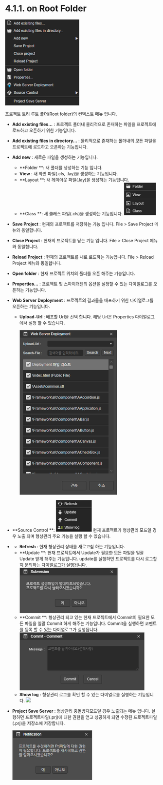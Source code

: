 # 4.1.1. on Root Folder

![](../../.gitbook/assets/context-rootnode-01.png)

프로젝트 트리 루트 폴더\(Root folder\)의 컨텍스트 메뉴 입니다.

* **Add existing files...** :  프로젝트 폴더내 물리적으로 존재하는 파일을 프로젝트에 로드하고 오픈하기 위한 기능입니다.
* **Add existing files in directory...** :  물리적으로 존재하는 폴더내의 모든 파일을 프로젝트에 로드하고 오픈하는 기능입니다.
* **Add new** : 새로운 파일을 생성하는 기능입니다.
  * **Folder **: 새 폴더를 생성하는 기능 입니다.
  * **View** : 새 화면 파일\(.cls, .lay\)을 생성하는 기능입니다.
  * **Layout **: 새 레이아웃 파일\(.lay\)을 생성하는 기능입니다.
  * **Class **: 새 클래스 파일\(.cls\)을 생성하는 기능입니다. ![](../../.gitbook/assets/cotext-rootnode-addnew.png)
* **Save Project** : 현재의 프로젝트를 저장하는 기능 입니다. File &gt; Save Project 메뉴와 동일합니다.
* **Close Project** : 현재의 프로젝트를 닫는 기능 입니다. File &gt; Close Project 메뉴와 동일합니다.
* **Reload Project** : 현재의 프로젝트를 새로 로드하는 기능입니다. File &gt; Reload Project 메뉴와 동일합니다.
* **Open folder** : 현재 프로젝트 위치의 폴더를 오픈 해주는 기능입니다.
* **Properties...** : 프로젝트 및 스파이더젠의 옵션을 설정할 수 있는 다이얼로그를 오픈하는 기능입니다.
* **Web Server Deployment** : 프로젝트의 결과물을 배포하기 위한 다이얼로그를 오픈하는 기능입니다.
  * **Upload-Url** : 배포할 Url을 선택 합니다. 해당 Url은 Properties 다이얼로그에서 설정 할 수 있습니다. 

    ![](../../.gitbook/assets/context-rootnode-deployment.png)
* **Source Control **: ![](../../.gitbook/assets/context-sourcecontrol.png) 현재 프로젝트가 형상관리 모드일 경우 노출 되며 형상관리 주요 기능을 실행 할 수 있습니다.
* * **Refresh** :  현재 형상관리 상태를 새로고침 하는 기능입니다.
  * **Update **: 현재 프로젝트에서 Update가 필요한 모든 파일을 일괄 Update 받게 해주는 기능입니다. update를 실행하면 프로젝트를 다시 로그할지 문의하는 다이얼로그가 실행됩니다. ![](../../.gitbook/assets/dialog-svn-update.png)
  * **Commit **: 형상관리 되고 있는 현재 프로젝트에서 Commit이 필요한 모든 파일을 일괄 Commit 하게 해주는 기능입니다. Commit을 실행하면 코멘트를 등록 할 수 있는 다이얼로그가 실행됩니다. ![](../../.gitbook/assets/dialog-svn-commit.png)
  * **Show log** : 형상관리 로그를 확인 할 수 있는 다이얼로를 실행하는 기능입니다. ![](https://github.com/asoosoft/spidergen-guidebook/tree/eeac9656bff5b368e79bf9dad544cae218642e17/assets/pop-svn-showlog.png)
* **Project Save Server** : 형상관리 충돌방지모드일 경우 노출되는 메뉴 입니다. 실행하면 프로젝트파일\(.prj\)에 대한 권한을 얻고 성공하게 되면 수정된 프로젝트파일\(.prj\)을 저장소에 저장합니다.  

  ![](../../.gitbook/assets/dialog-svn-saveserver.png)

